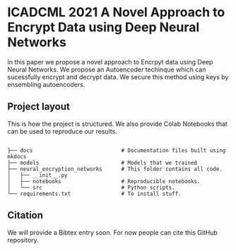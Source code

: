 # ICADCML 2021 A Novel Approach to Encrypt Data using Deep Neural Networks

In this paper we propose a novel approach to Encrpyt data using Deep Neural Networks.
We propose an Autoencoder techinque which can sucessfully encrypt and decrypt data.
We secure this method using keys by ensembling autoencoders.

## Project layout

This is how the project is structured.
We also provide Colab Notebooks that can be used to reproduce our results.

```

├── docs                            # Documentation files built using mkdocs
├── models                          # Models that we trained
├── neural_encryption_networks      # This folder contains all code.
│   ├── __init__.py
│   ├── notebooks                   # Reproducible notebooks.
│   └── src                         # Python scripts.
└── requirements.txt                # To install stuff.
```

## Citation

We will provide a Bibtex entry soon.
For now people can cite this GitHub repository.
